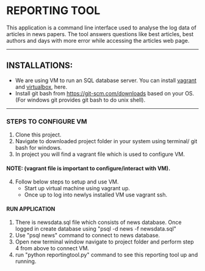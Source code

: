 # REPORTING TOOL

This application is a command line interface used to analyse the log data of articles in news papers. The tool answers questions like best articles, best authors and days with more error while accessing the articles web page.

-----------------------------------------------------------------
## INSTALLATIONS:
* We are using VM to run an SQL database server. You can install [vagrant](https://www.vagrantup.com/) and [virtualbox](https://www.virtualbox.org/wiki/Download_Old_Builds_5_1), here.
* Install git bash from https://git-scm.com/downloads based on your OS. (For windows git provides git bash to do unix shell).
-------------------------------------------------------------------
### STEPS TO CONFIGURE VM
1. Clone this project.
2. Navigate to downloaded project folder in your system using terminal/ git bash for windows.
3. In project you will find a vagrant file which is used to configure VM. 
#### NOTE: (vagrant file is important to configure/interact with VM).
4. Follow below steps to setup and use VM.
   * Start up virtual machine using vagrant up.
   * Once up to log into newlys installed VM use vagrant ssh.

#### RUN APPLICATION
1. There is newsdata.sql file which consists of news database. Once logged in create database using "psql -d news -f newsdata.sql"
2. Use "psql news"  command to connect to news database.
3. Open new terminal window navigate to project folder and perform step 4 from above to connect VM.
4. run "python reportingtool.py" command to see this reporting tool up and running.






